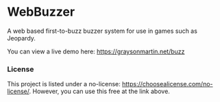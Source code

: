 # WebBuzzer
A web based first-to-buzz buzzer system for use in games such as Jeopardy.

You can view a live demo here: https://graysonmartin.net/buzz

### License
This project is listed under a no-license: https://choosealicense.com/no-license/.
However, you can use this free at the link above.
